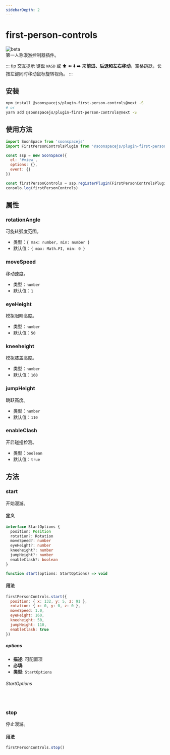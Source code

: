 ```yaml
---
sidebarDepth: 2
---
```


# first-person-controls
![beta](https://img.shields.io/npm/v/@soonspacejs/plugin-first-person-controls/next.svg)
<br>
第一人称漫游控制器插件。

::: tip 交互提示
键盘 `WASD` 或 :arrow_up: :arrow_left: :arrow_down: :arrow_right: 来**前进、后退和左右移动**，空格跳跃，长按左键同时移动鼠标旋转视角。
:::

## 安装
```bash
npm install @soonspacejs/plugin-first-person-controls@next -S
# or
yarn add @soonspacejs/plugin-first-person-controls@next -S
```

## 使用方法
```js {2,10}
import SoonSpace from 'soonspacejs'
import FirstPersonControlsPlugin from '@soonspacejs/plugin-first-person-controls'

const ssp = new SoonSpace({
  el: '#view',
  options: {},
  event: {}
})

const firstPersonControls = ssp.registerPlugin(FirstPersonControlsPlugin, 'firstPersonControls')
consolo.log(firstPersonControls)
```

## 属性
### rotationAngle
可旋转弧度范围。
- 类型：`{ max: number, min: number }`
- 默认值：`{ max: Math.PI, min: 0 }`

### moveSpeed
移动速度。
- 类型：`number`
- 默认值：`1`

### eyeHeight
模拟眼睛高度。
- 类型：`number`
- 默认值：`50`

### kneeheight
模拟膝盖高度。
- 类型：`number`
- 默认值：`160`

### jumpHeight
跳跃高度。
- 类型：`number`
- 默认值：`110`

### enableClash
开启碰撞检测。
- 类型：`boolean`
- 默认值：`true`

## 方法
### start
开始漫游。
#### 定义
```ts
interface StartOptions {
  position: Position
  rotation?: Rotation
  moveSpeed?: number
  eyeHeight?: number
  kneeheight?: number
  jumpHeight?: number
  enableClash?: boolean
}

function start(options: StartOptions) => void
```
#### 用法
```js
firstPersonControls.start({
  position: { x: 132, y: 5, z: 91 },
  rotation: { x: 0, y: 0, z: 0 },
  moveSpeed: 1.0,
  eyeHeight: 160,
  kneeheight: 50,
  jumpHeight: 110,
  enableClash: true
})
```
##### options
  - **描述:** 可配置项
  - **必填:** <Base-RequireIcon :isRequire="true"/>
  - **类型:** `StartOptions`
###### StartOptions
<br>
<Docs-Table 
    :data="[
      {
        prop: 'position', desc: '起始相机位置', type: 'Position', require: true, default: '', link: '../guide/types.html#position'
      },
      {
        prop: 'rotation', desc: '起始相机弧度', type: 'Rotation', require: false, default: '{ x: 0, y: 0, z: 0 }', link: '../guide/types.html#rotation'
      },
      {
        prop: 'moveSpeed', desc: '移动速度', type: 'number', require: false, default: '1'
      },
      {
        prop: 'eyeHeight', desc: '模拟眼睛高度', type: 'number', require: false, default: '160'
      },
      {
        prop: 'kneeheight', desc: '模拟膝盖高度', type: 'number', require: false, default: '50'
      },
      {
        prop: 'jumpHeight', desc: '跳跃高度', type: 'number', require: false, default: '110'
      },
      {
        prop: 'enableClash', desc: '开启碰撞检测', type: 'boolean', require: false, default: 'true'
      },
    ]"
/>

### stop
停止漫游。
#### 用法
```js
firstPersonControls.stop()
```
